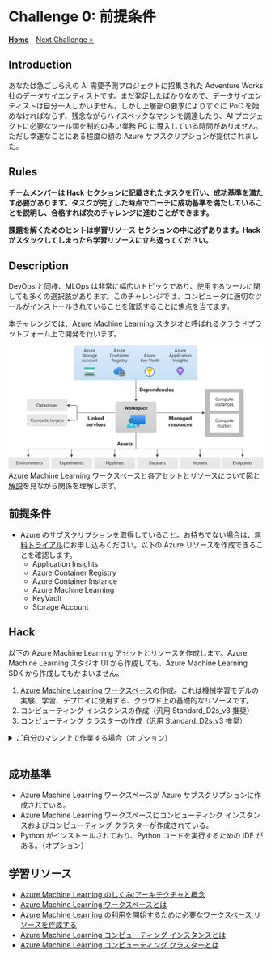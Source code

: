 # Challenge 0: 前提条件

**[Home](./README.md)** - [Next Challenge >](./Challenge-01.md)

## Introduction

あなたは急ごしらえの AI 需要予測プロジェクトに招集された Adventure Works 社のデータサイエンティストです。まだ発足したばかりなので、データサイエンティストは自分一人しかいません。しかし上層部の要求によりすぐに PoC を始めなければならず、残念ながらハイスペックなマシンを調達したり、AI プロジェクトに必要なツール類を制約の多い業務 PC に導入している時間がありません。ただし幸運なことにある程度の額の Azure サブスクリプションが提供されました。

## Rules
**チームメンバーは Hack セクションに記載されたタスクを行い、成功基準を満たす必要があります。タスクが完了した時点でコーチに成功基準を満たしていることを説明し、合格すれば次のチャレンジに進むことができます。**

**課題を解くためのヒントは学習リソース セクションの中に必ずあります。Hack がスタックしてしまったら学習リソースに立ち返ってください。**


## Description

DevOps と同様、MLOps は非常に幅広いトピックであり、使用するツールに関しても多くの選択肢があります。このチャレンジでは、コンピュータに適切なツールがインストールされていることを確認することに焦点を当てます。

本チャレンジでは、[Azure Machine Learning スタジオ](https://docs.microsoft.com/azure/machine-learning/overview-what-is-machine-learning-studio)と呼ばれるクラウドプラットフォーム上で開発を行います。

![Azure Machine Learning Workspace](./images/001.png)
Azure Machine Learning ワークスペースと各アセットとリソースについて図と[解説](https://docs.microsoft.com/azure/machine-learning/concept-azure-machine-learning-architecture)を見ながら関係を理解します。

## 前提条件
- Azure のサブスクリプションを取得していること。お持ちでない場合は、[無料トライアル](https://azure.microsoft.com/free/)にお申し込みください。以下の Azure リソースを作成できることを確認します。
  - Application Insights
  - Azure Container Registry
  - Azure Container Instance
  - Azure Machine Learning
  - KeyVault
  - Storage Account

## Hack
以下の Azure Machine Learning アセットとリソースを作成します。Azure Machine Learning スタジオ UI から作成しても、Azure Machine Learning SDK から作成してもかまいません。
1. [Azure Machine Learning ワークスペース](https://ml.azure.com/)の作成。これは機械学習モデルの実験、学習、デプロイに使用する、クラウド上の基礎的なリソースです。
1. コンピューティング インスタンスの作成（汎用 Standard_D2s_v3 推奨）
1. コンピューティング クラスターの作成（汎用 Standard_D2s_v3 推奨）

<details><summary>ご自分のマシン上で作業する場合（オプション）</summary><div>

- Python のインストール、バージョンは最低でも 3.6.5 です。データサイエンス系の作業には Anaconda がより好ましい。
  - Anaconda - <https://docs.anaconda.com/anaconda/install/windows/>
  - Miniconda - <https://docs.conda.io/en/latest/miniconda.html>
  - Python - <https://www.python.org/downloads/>

  **Note:** 自分の OS の環境を壊さずに OpenHack 用の conda 環境を用意するのがおすすめです。インストールができない方は、Azure Machine Learning の Notebook 上で実行してください。

- Python モジュールが pip 経由でダウンロード可能であることを確認する（[PyPI](https://pypi.org)から、または内部のパッケージマネージャから）。
  - arima-env.yml を参照
  - conda env create -f=arima-env.yml
- Visual Studio Code または任意の Python IDE（Jupyter Notebook がよく使われます）
  - Python extensions


</div></details>

<br/>

## 成功基準

- Azure Machine Learning ワークスペースが Azure サブスクリプションに作成されている。
- Azure Machine Learning ワークスペースにコンピューティング インスタンスおよびコンピューティング クラスターが作成されている。
- Python がインストールされており、Python コードを実行するための IDE がある。（オプション）

## 学習リソース
- [Azure Machine Learning のしくみ:アーキテクチャと概念](https://docs.microsoft.com/azure/machine-learning/concept-azure-machine-learning-architecture)
- [Azure Machine Learning ワークスペースとは](https://docs.microsoft.com/azure/machine-learning/concept-workspace)
- [Azure Machine Learning の利用を開始するために必要なワークスペース リソースを作成する](https://docs.microsoft.com/azure/machine-learning/quickstart-create-resources)
- [Azure Machine Learning コンピューティング インスタンスとは](https://docs.microsoft.com/azure/machine-learning/concept-compute-instance)
- [Azure Machine Learning コンピューティング クラスターとは](https://docs.microsoft.com/azure/machine-learning/how-to-create-attach-compute-cluster)